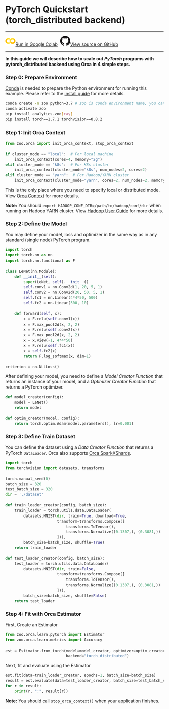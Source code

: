 # PyTorch Quickstart (torch\_distributed backend)

---

![](../../../../image/colab_logo_32px.png)[Run in Google Colab](https://colab.research.google.com/github/intel-analytics/analytics-zoo/blob/master/docs/docs/colab-notebook/orca/quickstart/pytorch_distributed_lenet_mnist.ipynb) &nbsp;![](../../../../image/GitHub-Mark-32px.png)[View source on GitHub](https://github.com/intel-analytics/analytics-zoo/blob/master/docs/docs/colab-notebook/orca/quickstart/pytorch_distributed_lenet_mnist.ipynb)

---

**In this guide we will describe how to scale out _PyTorch_ programs with pytorch\_distributed backend using Orca in 4 simple steps.**

### **Step 0: Prepare Environment**

[Conda](https://docs.conda.io/projects/conda/en/latest/user-guide/install/) is needed to prepare the Python environment for running this example. Please refer to the [install guide](../../UserGuide/python.md) for more details.

```bash
conda create -n zoo python=3.7 # zoo is conda environment name, you can use any name you like.
conda activate zoo
pip install analytics-zoo[ray]
pip install torch==1.7.1 torchvision==0.8.2
```

### **Step 1: Init Orca Context**
```python
from zoo.orca import init_orca_context, stop_orca_context

if cluster_mode == "local":  # For local machine
    init_orca_context(cores=4, memory="2g")
elif cluster_mode == "k8s":  # For K8s cluster
    init_orca_context(cluster_mode="k8s", num_nodes=2, cores=2)
elif cluster_mode == "yarn":  # For Hadoop/YARN cluster
    init_orca_context(cluster_mode="yarn", cores=2, num_nodes=2, memory="2g", driver_memory="10g", driver_cores=1)
```

This is the only place where you need to specify local or distributed mode. View [Orca Context](./../Overview/orca-context.md) for more details.

**Note:** You should `export HADOOP_CONF_DIR=/path/to/hadoop/conf/dir` when running on Hadoop YARN cluster. View [Hadoop User Guide](./../../UserGuide/hadoop.md) for more details.

### **Step 2: Define the Model**

You may define your model, loss and optimizer in the same way as in any standard (single node) PyTorch program.

```python
import torch
import torch.nn as nn
import torch.nn.functional as F

class LeNet(nn.Module):
    def __init__(self):
        super(LeNet, self).__init__()
        self.conv1 = nn.Conv2d(1, 20, 5, 1)
        self.conv2 = nn.Conv2d(20, 50, 5, 1)
        self.fc1 = nn.Linear(4*4*50, 500)
        self.fc2 = nn.Linear(500, 10)

    def forward(self, x):
        x = F.relu(self.conv1(x))
        x = F.max_pool2d(x, 2, 2)
        x = F.relu(self.conv2(x))
        x = F.max_pool2d(x, 2, 2)
        x = x.view(-1, 4*4*50)
        x = F.relu(self.fc1(x))
        x = self.fc2(x)
        return F.log_softmax(x, dim=1)

criterion = nn.NLLLoss()
```
After defining your model, you need to define a *Model Creator Function* that returns an instance of your model, and a *Optimizer Creator Function* that returns a PyTorch optimizer.

```python
def model_creator(config):
    model = LeNet()
    return model

def optim_creator(model, config):
    return torch.optim.Adam(model.parameters(), lr=0.001)
```

### **Step 3: Define Train Dataset**

You can define the dataset using a *Data Creator Function* that returns a PyTorch `DataLoader`. Orca also supports [Orca SparkXShards](../Overview/data-parallel-processing).

```python
import torch
from torchvision import datasets, transforms

torch.manual_seed(0)
batch_size = 320
test_batch_size = 320
dir = './dataset'

def train_loader_creator(config, batch_size):
    train_loader = torch.utils.data.DataLoader(
        datasets.MNIST(dir, train=True, download=True,
                       transform=transforms.Compose([
                           transforms.ToTensor(),
                           transforms.Normalize((0.1307,), (0.3081,))
                       ])),
        batch_size=batch_size, shuffle=True)
    return train_loader

def test_loader_creator(config, batch_size):
    test_loader = torch.utils.data.DataLoader(
        datasets.MNIST(dir, train=False,
                       transform=transforms.Compose([
                           transforms.ToTensor(),
                           transforms.Normalize((0.1307,), (0.3081,))
                       ])),
        batch_size=batch_size, shuffle=False)
    return test_loader
```

### **Step 4: Fit with Orca Estimator**

First, Create an Estimator

```python
from zoo.orca.learn.pytorch import Estimator 
from zoo.orca.learn.metrics import Accuracy

est = Estimator.from_torch(model=model_creator, optimizer=optim_creator, loss=criterion, metrics=[Accuracy()],
                           backend="torch_distributed")
```

Next, fit and evaluate using the Estimator

```python
est.fit(data=train_loader_creator, epochs=1, batch_size=batch_size)
result = est.evaluate(data=test_loader_creator, batch_size=test_batch_size)
for r in result:
    print(r, ":", result[r])
```

**Note:** You should call `stop_orca_context()` when your application finishes.
